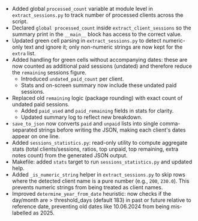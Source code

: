 - Added global `processed_count` variable at module level in `extract_sessions.py` to track number of processed clients across the script.
- Declared `global processed_count` inside `extract_client_sessions` so the summary print in the `__main__` block has access to the correct value.
- Updated green cell parsing in `extract_sessions.py` to detect numeric-only text and ignore it; only non-numeric strings are now kept for the `extra` list.
- Added handling for green cells without accompanying dates: these are now counted as additional paid sessions (undated) and therefore reduce the `remaining` sessions figure.
  * Introduced `undated_paid_count` per client.
  * Stats and on-screen summary now include these undated paid sessions.
- Replaced old `remaining` logic (package rounding) with exact count of undated paid sessions.
  * Added `paid_used` and `paid_remaining` fields in stats for clarity.
  * Updated summary log to reflect new breakdown.
- `save_to_json` now converts `paid` and `unpaid` lists into single comma-separated strings before writing the JSON, making each client's dates appear on one line.
- Added `sessions_statistics.py`: read-only utility to compute aggregate stats (total clients/sessions, ratios, top unpaid, top remaining, extra notes count) from the generated JSON output.
- Makefile: added `stats` target to run `sessions_statistics.py` and updated help.
- Added `_is_numeric_string` helper in `extract_sessions.py` to skip rows where the detected client name is a pure number (e.g., `200`, `230.0`). This prevents numeric strings from being treated as client names.
- Improved `determine_year_from_date` heuristic: now checks if the day/month are > threshold_days (default 183) in past or future relative to reference date, preventing old dates like 10.06.2024 from being mis-labelled as 2025. 